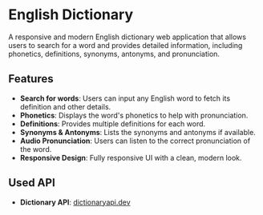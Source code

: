 # English Dictionary

A responsive and modern English dictionary web application that allows users to search for a word and provides detailed information, including phonetics, definitions, synonyms, antonyms, and pronunciation. 

## Features

- **Search for words**: Users can input any English word to fetch its definition and other details.
- **Phonetics**: Displays the word's phonetics to help with pronunciation.
- **Definitions**: Provides multiple definitions for each word.
- **Synonyms & Antonyms**: Lists the synonyms and antonyms if available.
- **Audio Pronunciation**: Users can listen to the correct pronunciation of the word.
- **Responsive Design**: Fully responsive UI with a clean, modern look.

## Used API
- **Dictionary API**: [dictionaryapi.dev](https://dictionaryapi.dev/)

